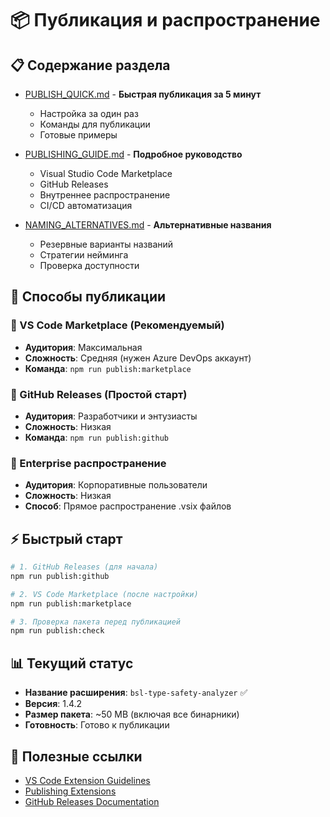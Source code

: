 # 📦 Публикация и распространение

## 📋 Содержание раздела

- [PUBLISH_QUICK.md](PUBLISH_QUICK.md) - **Быстрая публикация за 5 минут**
  - Настройка за один раз
  - Команды для публикации
  - Готовые примеры

- [PUBLISHING_GUIDE.md](PUBLISHING_GUIDE.md) - **Подробное руководство**
  - Visual Studio Code Marketplace
  - GitHub Releases  
  - Внутреннее распространение
  - CI/CD автоматизация

- [NAMING_ALTERNATIVES.md](NAMING_ALTERNATIVES.md) - **Альтернативные названия**
  - Резервные варианты названий
  - Стратегии нейминга
  - Проверка доступности

## 🎯 Способы публикации

### 🏪 VS Code Marketplace (Рекомендуемый)
- **Аудитория**: Максимальная
- **Сложность**: Средняя (нужен Azure DevOps аккаунт)
- **Команда**: `npm run publish:marketplace`

### 📁 GitHub Releases (Простой старт)
- **Аудитория**: Разработчики и энтузиасты
- **Сложность**: Низкая
- **Команда**: `npm run publish:github`

### 🔧 Enterprise распространение
- **Аудитория**: Корпоративные пользователи
- **Сложность**: Низкая  
- **Способ**: Прямое распространение .vsix файлов

## ⚡ Быстрый старт

```bash
# 1. GitHub Releases (для начала)
npm run publish:github

# 2. VS Code Marketplace (после настройки)
npm run publish:marketplace  

# 3. Проверка пакета перед публикацией
npm run publish:check
```

## 📊 Текущий статус

- **Название расширения**: `bsl-type-safety-analyzer` ✅
- **Версия**: 1.4.2  
- **Размер пакета**: ~50 MB (включая все бинарники)  
- **Готовность**: Готово к публикации

## 🔗 Полезные ссылки

- [VS Code Extension Guidelines](https://code.visualstudio.com/api/references/extension-guidelines)
- [Publishing Extensions](https://code.visualstudio.com/api/working-with-extensions/publishing-extension)
- [GitHub Releases Documentation](https://docs.github.com/en/repositories/releasing-projects-on-github)